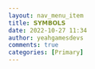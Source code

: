 ```yaml
---
layout: nav_menu_item
title: 𝗦𝗬𝗠𝗕𝗢𝗟𝗦
date: 2022-10-27 11:34
author: yeahgamesdevs
comments: true
categories: [Primary]
---
```


